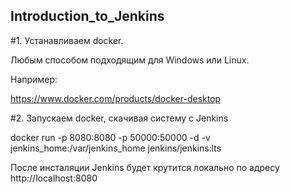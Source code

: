 ## Introduction_to_Jenkins

#1. Устанавливаем docker.

Любым способом подходящим для Windows или Linux.

Например:

https://www.docker.com/products/docker-desktop


#2. Запускаем docker, скачивая систему с Jenkins


docker run -p 8080:8080 -p 50000:50000 -d -v jenkins_home:/var/jenkins_home jenkins/jenkins:lts


После инсталяции Jenkins будет крутится локально по адресу  http://localhost:8080
